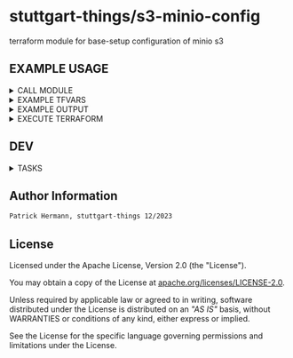 # stuttgart-things/s3-minio-config

terraform module for base-setup configuration of minio s3

## EXAMPLE USAGE

<details><summary>CALL MODULE</summary>

```hcl
# main.tf
module "s3-minio-config" {
  source         = "github.com/stuttgart-things/s3-minio-config" # OR LOCAL E.G. "../s3-minio-config"
  minio_user     = var.minio_user
  minio_server   = var.minio_server
  minio_password = var.minio_password
  minio_region   = var.minio_region
  minio_ssl      = true
  buckets        = var.buckets
}

variable "minio_region" {
  description = "Default MINIO region"
  default     = "eu-central-1"
}

variable "minio_server" {
  description = "Default MINIO host and port"
}

variable "minio_user" {
  description = "MINIO user"
}

variable "minio_password" {
  description = "MINIO password"
}

variable "buckets" {
  type = list(object({
    name = string
    acl  = string
  }))
  default     = []
  description = "A list of buckets"
}

variable "users" {
  type = list(object({
    name = string
    secret = string
  }))
  default = []
  description = "A list of new users"
}
```

</details>

<details><summary>EXAMPLE TFVARS</summary>

```hcl
# terraform.tfvars
minio_server   = "artifacts.app.4sthings.tiab.ssc.sva.de:443"
buckets = [
  {
    name = "data"
    acl  = "public"
  },
  {
    name = "backup"
    acl  = "public"
  }
]

users = [
  {
    name = "Max.Mustermann"
    secret = null               # Randomly generated secret key
  },
  {
    name = "Maria.Musterfrau"
    secret = "password"
  }
]

```
</details>

<details><summary>EXAMPLE OUTPUT</summary>

```hcl
#output.tf

# Bucket Output
output "minio_id" {
  value = module.s3-minio-config.minio_id
}

output "minio_url" {
  value = module.s3-minio-config.minio_url
}

# User Output
output "user_minio_user" {
  value = module.s3-minio-config.user_minio_user
}

output "minio_user_status" {
  value = module.s3-minio-config.minio_user_status
}

output "minio_user_secret" {
  value = module.s3-minio-config.minio_user_secret
}

```
</details>

<details><summary>EXECUTE TERRAFORM</summary>

```bash
export TF_VAR_minio_user="<ACCESS-ID>"
export TF_VAR_minio_password="<SECRET-ACCESS-ID>"

terraform init
terraform validate
terraform plan
terraform apply
```

</details>

## DEV

<details><summary>TASKS</summary>

```bash
task: Available tasks for this project:

* branch:       Create branch from main
* commit:       Commit + push code into branch
* pr:           Create pull request into main
```

</details>



## Author Information

```bash
Patrick Hermann, stuttgart-things 12/2023
```

## License

Licensed under the Apache License, Version 2.0 (the "License").

You may obtain a copy of the License at [apache.org/licenses/LICENSE-2.0](http://www.apache.org/licenses/LICENSE-2.0).

Unless required by applicable law or agreed to in writing, software distributed under the License is distributed on an _"AS IS"_ basis, without WARRANTIES or conditions of any kind, either express or implied.

See the License for the specific language governing permissions and limitations under the License.
